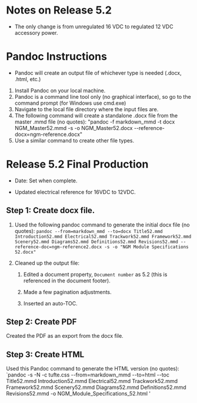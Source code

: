 # Notes on Release 5.2
* The only change is from unregulated 16 VDC to regulated 12 VDC accessory power.

# Pandoc Instructions
* Pandoc will create an output file of whichever type is needed (.docx, .html, etc.)
1. Install Pandoc on your local machine.
2. Pandoc is a command line tool only (no graphical interface), so go to the command prompt (for Windows use cmd.exe)
3. Navigate to the local file directory where the input files are.
4. The following command will create a standalone .docx file from the master .mmd file (no quotes): "pandoc -f markdown_mmd -t docx NGM_Master52.mmd -s -o NGM_Master52.docx --reference-docx=ngm-reference.docx"
5. Use a similar command to create other file types.

# Release 5.2 Final Production
* Date: Set when complete.

* Updated electrical reference for 16VDC to 12VDC.

## Step 1: Create docx file.
1. Used the following pandoc command to generate the initial docx file (no quotes): `pandoc --from=markdown_mmd --to=docx Title52.mmd Introduction52.mmd Electrical52.mmd Trackwork52.mmd Framework52.mmd Scenery52.mmd Diagrams52.mmd Definitions52.mmd Revisions52.mmd --reference-doc=ngm-reference2.docx -s -o "NGM Module Specifications 52.docx" `

2. Cleaned up the output file:

    1. Edited a document property, `Document number` as 5.2 (this is referenced in the document footer).
    
    2. Made a few pagination adjustments.
    
    3. Inserted an auto-TOC.

## Step 2: Create PDF
Created the PDF as an export from the docx file.

## Step 3: Create HTML
Used this Pandoc command to generate the HTML version (no quotes): `pandoc -s -N -c tufte.css --from=markdown_mmd --to=html --toc Title52.mmd Introduction52.mmd Electrical52.mmd Trackwork52.mmd Framework52.mmd Scenery52.mmd Diagrams52.mmd Definitions52.mmd Revisions52.mmd -o NGM_Module_Specifications_52.html '

